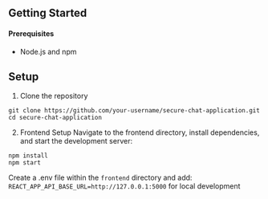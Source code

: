 ## Getting Started
#### Prerequisites
- Node.js and npm

## Setup
1. Clone the repository
```
git clone https://github.com/your-username/secure-chat-application.git
cd secure-chat-application
```

2. Frontend Setup
Navigate to the frontend directory, install dependencies, and start the development server:
```
npm install
npm start
```

Create a .env file within the `frontend` directory and add:  
`REACT_APP_API_BASE_URL=http://127.0.0.1:5000` for local development
